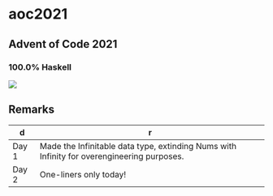 # aoc2021

## Advent of Code 2021

### 100.0% Haskell

![](https://raw.githubusercontent.com/chris90483/aoc2021/main/mona_l2.png)

## Remarks
| d      | r                                                                                          |
|--------|--------------------------------------------------------------------------------------------|
| Day 1  | Made the Infinitable data type, extinding Nums with Infinity for overengineering purposes. |
| Day 2  | One-liners only today!                                                                     |
